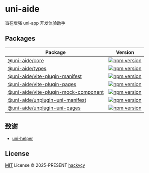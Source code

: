 # uni-aide

旨在增强 uni-app 开发体验助手

## Packages

| Package | Version |
| ------- | ------- |
| [@uni-aide/core](./packages/core) | [![npm version](https://img.shields.io/npm/v/@uni-aide/core.svg)](https://www.npmjs.com/package/@uni-aide/core) |
| [@uni-aide/types](./packages/types) | [![npm version](https://img.shields.io/npm/v/@uni-aide/types.svg)](https://www.npmjs.com/package/@uni-aide/types) |
| [@uni-aide/vite-plugin-manifest](./packages/vite-plugin-manifest) | [![npm version](https://img.shields.io/npm/v/@uni-aide/vite-plugin-manifest.svg)](https://www.npmjs.com/package/@uni-aide/vite-plugin-manifest) |
| [@uni-aide/vite-plugin-pages](./packages/vite-plugin-pages) | [![npm version](https://img.shields.io/npm/v/@uni-aide/vite-plugin-pages.svg)](https://www.npmjs.com/package/@uni-aide/vite-plugin-pages) |
| [@uni-aide/vite-plugin-mock-component](./packages/vite-plugin-mock-component) | [![npm version](https://img.shields.io/npm/v/@uni-aide/vite-plugin-mock-component.svg)](https://www.npmjs.com/package/@uni-aide/vite-plugin-mock-component) |
| [@uni-aide/unplugin-uni-manifest](./packages/unplugin-uni-manifest) | [![npm version](https://img.shields.io/npm/v/@uni-aide/unplugin-uni-manifest.svg)](https://www.npmjs.com/package/@uni-aide/unplugin-uni-manifest) |
| [@uni-aide/unplugin-uni-pages](./packages/unplugin-uni-pages) | [![npm version](https://img.shields.io/npm/v/@uni-aide/unplugin-uni-pages.svg)](https://www.npmjs.com/package/@uni-aide/unplugin-uni-pages) |

## 致谢

- [uni-helper](https://github.com/uni-helper)

## License

[MIT](./LICENSE.md) License © 2025-PRESENT [hackycy](https://github.com/hackycy)
